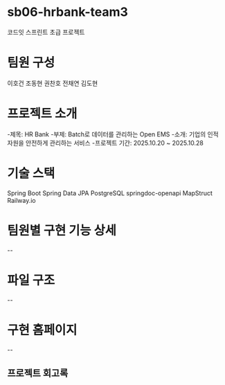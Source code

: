 # sb06-hrbank-team3
코드잇 스프린트 초급 프로젝트

# 팀원 구성
이호건 조동현 권찬호 전채연 김도현

# 프로젝트 소개
-제목: HR Bank
-부제: Batch로 데이터를 관리하는 Open EMS
-소개: 기업의 인적 자원을 안전하게 관리하는 서비스
-프로젝트 기간: 2025.10.20 ~ 2025.10.28

# 기술 스택
Spring Boot
Spring Data JPA
PostgreSQL
springdoc-openapi
MapStruct
Railway.io

# 팀원별 구현 기능 상세
--

# 파일 구조
--

# 구현 홈페이지
--

프로젝트 회고록
--

